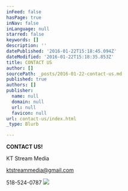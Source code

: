 ```yaml
---
inFeed: false
hasPage: true
inNav: false
inLanguage: null
starred: false
keywords: []
description: ''
datePublished: '2016-01-22T15:18:45.094Z'
dateModified: '2016-01-22T15:18:35.853Z'
title: CONTACT US
author: []
sourcePath: _posts/2016-01-22-contact-us.md
published: true
authors: []
publisher:
  name: null
  domain: null
  url: null
  favicon: null
url: contact-us/index.html
_type: Blurb

---
```

**CONTACT US!**

KT Stream Media

ktstreammedia@gmail.com

518-524-0787
![](https://the-grid-user-content.s3-us-west-2.amazonaws.com/be423e0a-a3b1-4999-87f5-02cc9d876098.jpg)